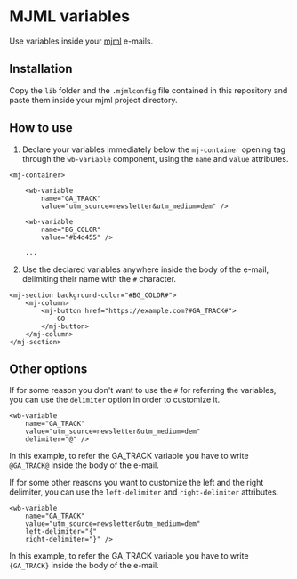# MJML variables

Use variables inside your [mjml](https://mjml.io/) e-mails.

## Installation

Copy the `lib` folder and the `.mjmlconfig` file contained in this repository and paste them inside your mjml project directory.

## How to use

1. Declare your variables immediately below the `mj-container` opening tag through the `wb-variable` component, using the `name` and `value` attributes.

```
<mj-container>

    <wb-variable
        name="GA_TRACK"
        value="utm_source=newsletter&utm_medium=dem" />

    <wb-variable
        name="BG_COLOR"
        value="#b4d455" />

    ...
```

2. Use the declared variables anywhere inside the body of the e-mail, delimiting their name with the `#` character.

```
<mj-section background-color="#BG_COLOR#">
    <mj-column>
        <mj-button href="https://example.com?#GA_TRACK#">
            GO
        </mj-button>
    </mj-column>
</mj-section>
```

## Other options

If for some reason you don't want to use the `#` for referring the variables, you can use the `delimiter` option in order to customize it.

```
<wb-variable
    name="GA_TRACK"
    value="utm_source=newsletter&utm_medium=dem"
    delimiter="@" />
```
In this example, to refer the GA_TRACK variable you have to write `@GA_TRACK@` inside the body of the e-mail.

If for some other reasons you want to customize the left and the right delimiter, you can use the `left-delimiter` and `right-delimiter` attributes.

```
<wb-variable
    name="GA_TRACK"
    value="utm_source=newsletter&utm_medium=dem"
    left-delimiter="{"
    right-delimiter="}" />
```
In this example, to refer the GA_TRACK variable you have to write `{GA_TRACK}` inside the body of the e-mail.
